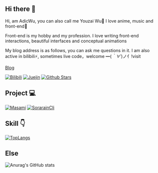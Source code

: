 ## Hi there 👋

Hi, am AdicWu, you can also call me Youzai Wu💬
I love anime, music and front-end🌱

Front-end is my hobby and my profession. 
I love writing front-end interactions, beautiful interfaces and conceptual animations

My blog address is as follows, you can ask me questions in it. 
I am also active in bilibili⚡, sometimes live code，welcome ━(*｀∀´*)ノ亻!visit

[Blog](https://www.adicw.cn/)


[![Bilibili](https://img.shields.io/badge/dynamic/json?labelColor=FE7398&logo=bilibili&logoColor=white&label=bilibili%20fans&color=00aeec&query=%24.data.totalSubs&url=https%3A%2F%2Fapi.spencerwoo.com%2Fsubstats%2F%3Fsource%3Dbilibili%26queryKey%3D16053773)](https://space.bilibili.com/16053773)
[![Juejin](https://img.shields.io/badge/juejin-%E6%82%A0%E5%93%89wu-1e80ff?logo=bytedance)](https://juejin.cn/user/289926802309400)
[![Github Stars](https://img.shields.io/github/stars/adicwu?color=faf408&label=github%20stars&logo=github)](https://github.com/Adicwu)

## Project :computer:
[![Masami](https://github-readme-stats.vercel.app/api/pin/?username=Adicwu&repo=masami)](https://github.com/Adicwu/masami)
[![SorarainCli](https://github-readme-stats.vercel.app/api/pin/?username=Adicwu&repo=sorarain-cli)](https://github.com/Adicwu/sorarain-cli)

## Skill :point_down:

[![TopLangs](https://github-readme-stats.vercel.app/api/top-langs/?username=Adicwu&layout=compact&theme=cobalt)](https://github.com/anuraghazra/github-readme-stats)

## Else
![Anurag's GitHub stats](https://github-readme-stats.vercel.app/api?username=Adicwu&show_icons=true&bg_color=30,e96443,904e95&title_color=fff&text_color=fff)
